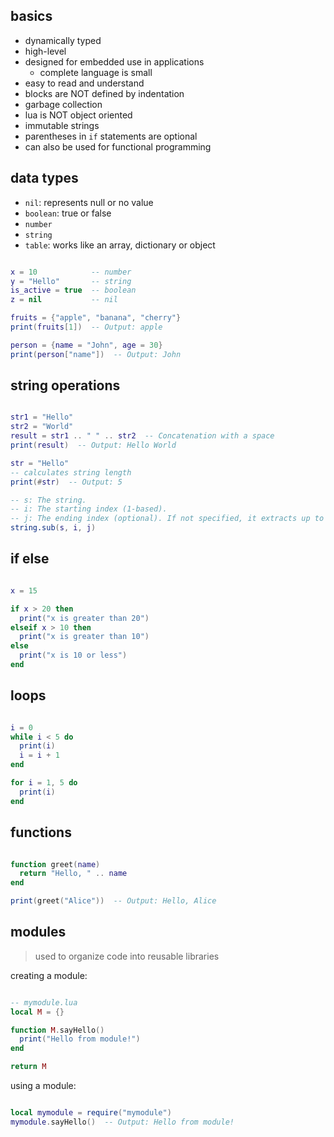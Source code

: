 
## basics

- dynamically typed
- high-level
- designed for embedded use in applications
  - complete language is small
- easy to read and understand
- blocks are NOT defined by indentation
- garbage collection
- lua is NOT object oriented
- immutable strings
- parentheses in `if` statements are optional
- can also be used for functional programming

## data types

- `nil`: represents null or no value
- `boolean`: true or false
- `number`
- `string`
- `table`: works like an array, dictionary or object

```lua

x = 10            -- number
y = "Hello"       -- string
is_active = true  -- boolean
z = nil           -- nil

fruits = {"apple", "banana", "cherry"}
print(fruits[1])  -- Output: apple

person = {name = "John", age = 30}
print(person["name"])  -- Output: John

```

## string operations

```lua

str1 = "Hello"
str2 = "World"
result = str1 .. " " .. str2  -- Concatenation with a space
print(result)  -- Output: Hello World

str = "Hello"
-- calculates string length
print(#str)  -- Output: 5

-- s: The string.
-- i: The starting index (1-based).
-- j: The ending index (optional). If not specified, it extracts up to the end.
string.sub(s, i, j)

```

## if else

```lua

x = 15

if x > 20 then
  print("x is greater than 20")
elseif x > 10 then
  print("x is greater than 10")
else
  print("x is 10 or less")
end

```
## loops

```lua

i = 0
while i < 5 do
  print(i)
  i = i + 1
end

for i = 1, 5 do
  print(i)
end

```

## functions

```lua

function greet(name)
  return "Hello, " .. name
end

print(greet("Alice"))  -- Output: Hello, Alice

```

## modules

> used to organize code into reusable libraries

creating a module:
```lua

-- mymodule.lua
local M = {}

function M.sayHello()
  print("Hello from module!")
end

return M

```

using a module:
```lua

local mymodule = require("mymodule")
mymodule.sayHello()  -- Output: Hello from module!

```
